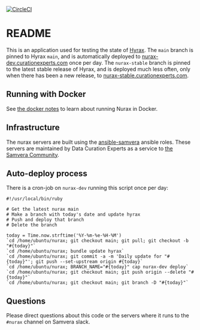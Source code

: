 [![CircleCI](https://circleci.com/gh/curationexperts/nurax.svg?style=svg)](https://circleci.com/gh/curationexperts/nurax)

# README

This is an application used for testing the state of [Hyrax](https://github.com/samvera/hyrax). The `main` branch is pinned to Hyrax
`main`, and is automatically deployed to [nurax-dev.curationexperts.com](https://nurax-dev.curationexperts.com) once per
day. The `nurax-stable` branch is pinned to the latest stable release of Hyrax,
and is deployed much less often, only when there has been a new release, to
[nurax-stable.curationexperts.com](https://nurax-stable.curationexperts.com).

## Running with Docker

See [the docker notes](DOCKER.md) to learn about running Nurax in Docker.

## Infrastructure

The nurax servers are built using the [ansible-samvera](https://github.com/curationexperts/ansible-samvera) ansible roles. These servers are maintained by Data Curation Experts as a service to [the Samvera Community](http://samvera.org).

## Auto-deploy process

There is a cron-job on `nurax-dev` running this script once per day:

```
#!/usr/local/bin/ruby

# Get the latest nurax main
# Make a branch with today's date and update hyrax
# Push and deploy that branch
# Delete the branch

today = Time.now.strftime('%Y-%m-%e-%H-%M')
`cd /home/ubuntu/nurax; git checkout main; git pull; git checkout -b "#{today}"`
`cd /home/ubuntu/nurax; bundle update hyrax`
`cd /home/ubuntu/nurax; git commit -a -m 'Daily update for "#{today}"'; git push --set-upstream origin #{today}`
`cd /home/ubuntu/nurax; BRANCH_NAME="#{today}" cap nurax-dev deploy`
`cd /home/ubuntu/nurax; git checkout main; git push origin --delete "#{today}"`
`cd /home/ubuntu/nurax; git checkout main; git branch -D "#{today}"`
```

## Questions

Please direct questions about this code or the servers where it runs to the `#nurax` channel on Samvera slack.
